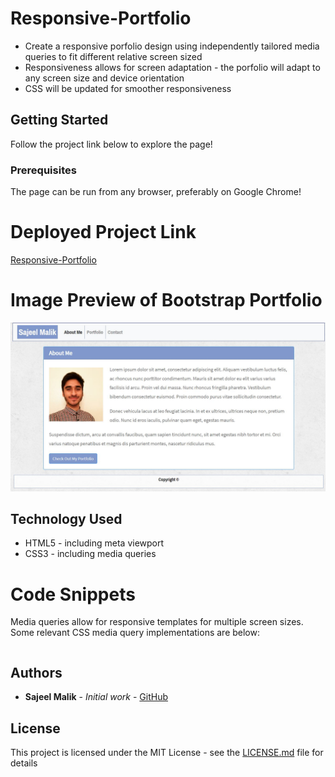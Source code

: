# Responsive-Portfolio

* Create a responsive porfolio design using independently tailored media queries to fit different relative screen sized
* Responsiveness allows for screen adaptation - the porfolio will adapt to any screen size and device orientation
* CSS will be updated for smoother responsiveness

## Getting Started

Follow the project link below to explore the page!

### Prerequisites

The page can be run from any browser, preferably on Google Chrome!

# Deployed Project Link
<!-- make a link to the deployed site -->
 
[Responsive-Portfolio](https://sajeelmalik.github.io/Responsive-Portfolio/)


# Image Preview of Bootstrap Portfolio
<!-- take a picture of the image and add it into the readme  -->
![Responsive Portfolio](https://raw.githubusercontent.com/sajeelmalik/Bootstrap-Portfolio/master/Bootstrap-Portfolio.JPG)

## Technology Used

* HTML5 - including meta viewport
* CSS3 - including media queries

# Code Snippets
<!-- put snippets of code inside ``` ``` so it will look like code -->
<!-- if you want to put blockquotes use a > -->

Media queries allow for responsive templates for multiple screen sizes. Some relevant CSS media query implementations are below:
```

```


## Authors

* **Sajeel Malik** - *Initial work* - [GitHub](https://github.com/sajeelmalik)

## License

This project is licensed under the MIT License - see the [LICENSE.md](LICENSE.md) file for details
